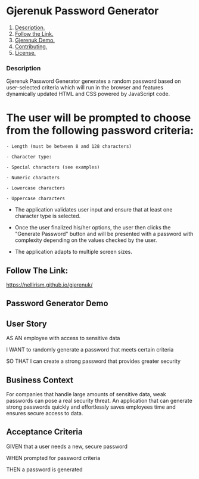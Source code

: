 # Gjerenuk Password Generator

1. [ Description. ](#desc)
2. [ Follow the Link. ](#urlz)
3. [ Gjerenuk Demo. ](#demo)
4. [ Contributing. ](#contributing)
5. [ License. ](#license)

<a name="desc"></a>
### Description

Gjerenuk Password Generator generates a random password based on user-selected criteria which will run in the browser and features dynamically updated HTML and CSS powered by JavaScript code.

# The user will be prompted to choose from the following password criteria:

    - Length (must be between 8 and 128 characters)

    - Character type:

    - Special characters (see examples)

    - Numeric characters

    - Lowercase characters

    - Uppercase characters

- The application validates user input and ensure that at least one character type is selected.

- Once the user finalized his/her options, the user then clicks the "Generate Password" button and will be presented with a password with complexity depending on the values checked by the user.

- The application adapts to multiple screen sizes. 

<a name="urlz"></a>
## Follow The Link:

https://nellirism.github.io/gjerenuk/

## Password Generator Demo



## User Story

AS AN employee with access to sensitive data

I WANT to randomly generate a password that meets certain criteria

SO THAT I can create a strong password that provides greater security

## Business Context

For companies that handle large amounts of sensitive data, weak passwords can pose a real security threat. An application that can generate strong passwords quickly and effortlessly saves employees time and ensures secure access to data. 

## Acceptance Criteria

GIVEN that a user needs a new, secure password

WHEN prompted for password criteria

THEN a password is generated
